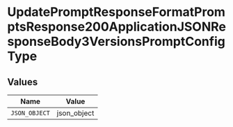 # UpdatePromptResponseFormatPromptsResponse200ApplicationJSONResponseBody3VersionsPromptConfigType


## Values

| Name          | Value         |
| ------------- | ------------- |
| `JSON_OBJECT` | json_object   |